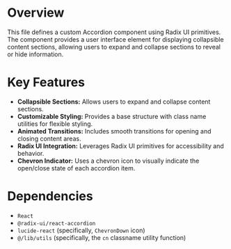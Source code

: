 # Overview

This file defines a custom Accordion component using Radix UI primitives. The component provides a user interface element for displaying collapsible content sections, allowing users to expand and collapse sections to reveal or hide information.

# Key Features

-   **Collapsible Sections:** Allows users to expand and collapse content sections.
-   **Customizable Styling:** Provides a base structure with class name utilities for flexible styling.
-   **Animated Transitions:** Includes smooth transitions for opening and closing content areas.
-   **Radix UI Integration:** Leverages Radix UI primitives for accessibility and behavior.
-   **Chevron Indicator:** Uses a chevron icon to visually indicate the open/close state of each accordion item.

# Dependencies

-   `React`
-   `@radix-ui/react-accordion`
-   `lucide-react` (specifically, `ChevronDown` icon)
-   `@/lib/utils` (specifically, the `cn` classname utility function)
